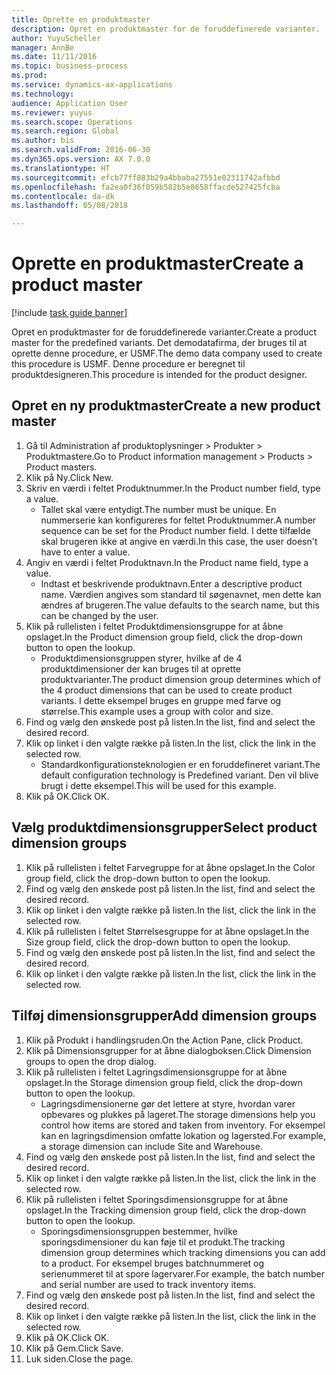```yaml
--- 
title: Oprette en produktmaster
description: Opret en produktmaster for de foruddefinerede varianter.
author: YuyuScheller
manager: AnnBe
ms.date: 11/11/2016
ms.topic: business-process
ms.prod: 
ms.service: dynamics-ax-applications
ms.technology: 
audience: Application User
ms.reviewer: yuyus
ms.search.scope: Operations
ms.search.region: Global
ms.author: bis
ms.search.validFrom: 2016-06-30
ms.dyn365.ops.version: AX 7.0.0
ms.translationtype: HT
ms.sourcegitcommit: efcb77ff883b29a4bbaba27551e02311742afbbd
ms.openlocfilehash: fa2ea0f36f059b582b5e8658ffacde527425fcba
ms.contentlocale: da-dk
ms.lasthandoff: 05/08/2018

---
```

# <a name="create-a-product-master"></a><span data-ttu-id="90438-103">Oprette en produktmaster</span><span class="sxs-lookup"><span data-stu-id="90438-103">Create a product master</span></span>

[!include [task guide banner](../../includes/task-guide-banner.md)]

<span data-ttu-id="90438-104">Opret en produktmaster for de foruddefinerede varianter.</span><span class="sxs-lookup"><span data-stu-id="90438-104">Create a product master for the predefined variants.</span></span> <span data-ttu-id="90438-105">Det demodatafirma, der bruges til at oprette denne procedure, er USMF.</span><span class="sxs-lookup"><span data-stu-id="90438-105">The demo data company used to create this procedure is USMF.</span></span> <span data-ttu-id="90438-106">Denne procedure er beregnet til produktdesigneren.</span><span class="sxs-lookup"><span data-stu-id="90438-106">This procedure is intended for the product designer.</span></span>


## <a name="create-a-new-product-master"></a><span data-ttu-id="90438-107">Opret en ny produktmaster</span><span class="sxs-lookup"><span data-stu-id="90438-107">Create a new product master</span></span>
1. <span data-ttu-id="90438-108">Gå til Administration af produktoplysninger > Produkter > Produktmastere.</span><span class="sxs-lookup"><span data-stu-id="90438-108">Go to Product information management > Products > Product masters.</span></span>
2. <span data-ttu-id="90438-109">Klik på Ny.</span><span class="sxs-lookup"><span data-stu-id="90438-109">Click New.</span></span>
3. <span data-ttu-id="90438-110">Skriv en værdi i feltet Produktnummer.</span><span class="sxs-lookup"><span data-stu-id="90438-110">In the Product number field, type a value.</span></span>
    * <span data-ttu-id="90438-111">Tallet skal være entydigt.</span><span class="sxs-lookup"><span data-stu-id="90438-111">The number must be unique.</span></span> <span data-ttu-id="90438-112">En nummerserie kan konfigureres for feltet Produktnummer.</span><span class="sxs-lookup"><span data-stu-id="90438-112">A number sequence can be set for the Product number field.</span></span> <span data-ttu-id="90438-113">I dette tilfælde skal brugeren ikke at angive en værdi.</span><span class="sxs-lookup"><span data-stu-id="90438-113">In this case, the user doesn't have to enter a value.</span></span>  
4. <span data-ttu-id="90438-114">Angiv en værdi i feltet Produktnavn.</span><span class="sxs-lookup"><span data-stu-id="90438-114">In the Product name field, type a value.</span></span>
    * <span data-ttu-id="90438-115">Indtast et beskrivende produktnavn.</span><span class="sxs-lookup"><span data-stu-id="90438-115">Enter a descriptive product name.</span></span> <span data-ttu-id="90438-116">Værdien angives som standard til søgenavnet, men dette kan ændres af brugeren.</span><span class="sxs-lookup"><span data-stu-id="90438-116">The value defaults to the search name, but this can be changed by the user.</span></span>  
5. <span data-ttu-id="90438-117">Klik på rullelisten i feltet Produktdimensionsgruppe for at åbne opslaget.</span><span class="sxs-lookup"><span data-stu-id="90438-117">In the Product dimension group field, click the drop-down button to open the lookup.</span></span>
    * <span data-ttu-id="90438-118">Produktdimensionsgruppen styrer, hvilke af de 4 produktdimensioner der kan bruges til at oprette produktvarianter.</span><span class="sxs-lookup"><span data-stu-id="90438-118">The product dimension group determines which of the 4 product dimensions that can be used to create product variants.</span></span> <span data-ttu-id="90438-119">I dette eksempel bruges en gruppe med farve og størrelse.</span><span class="sxs-lookup"><span data-stu-id="90438-119">This example uses a group with color and size.</span></span>  
6. <span data-ttu-id="90438-120">Find og vælg den ønskede post på listen.</span><span class="sxs-lookup"><span data-stu-id="90438-120">In the list, find and select the desired record.</span></span>
7. <span data-ttu-id="90438-121">Klik op linket i den valgte række på listen.</span><span class="sxs-lookup"><span data-stu-id="90438-121">In the list, click the link in the selected row.</span></span>
    * <span data-ttu-id="90438-122">Standardkonfigurationsteknologien er en foruddefineret variant.</span><span class="sxs-lookup"><span data-stu-id="90438-122">The default configuration technology is Predefined variant.</span></span> <span data-ttu-id="90438-123">Den vil blive brugt i dette eksempel.</span><span class="sxs-lookup"><span data-stu-id="90438-123">This will be used for this example.</span></span>  
8. <span data-ttu-id="90438-124">Klik på OK.</span><span class="sxs-lookup"><span data-stu-id="90438-124">Click OK.</span></span>

## <a name="select-product-dimension-groups"></a><span data-ttu-id="90438-125">Vælg produktdimensionsgrupper</span><span class="sxs-lookup"><span data-stu-id="90438-125">Select product dimension groups</span></span>
1. <span data-ttu-id="90438-126">Klik på rullelisten i feltet Farvegruppe for at åbne opslaget.</span><span class="sxs-lookup"><span data-stu-id="90438-126">In the Color group field, click the drop-down button to open the lookup.</span></span>
2. <span data-ttu-id="90438-127">Find og vælg den ønskede post på listen.</span><span class="sxs-lookup"><span data-stu-id="90438-127">In the list, find and select the desired record.</span></span>
3. <span data-ttu-id="90438-128">Klik op linket i den valgte række på listen.</span><span class="sxs-lookup"><span data-stu-id="90438-128">In the list, click the link in the selected row.</span></span>
4. <span data-ttu-id="90438-129">Klik på rullelisten i feltet Størrelsesgruppe for at åbne opslaget.</span><span class="sxs-lookup"><span data-stu-id="90438-129">In the Size group field, click the drop-down button to open the lookup.</span></span>
5. <span data-ttu-id="90438-130">Find og vælg den ønskede post på listen.</span><span class="sxs-lookup"><span data-stu-id="90438-130">In the list, find and select the desired record.</span></span>
6. <span data-ttu-id="90438-131">Klik op linket i den valgte række på listen.</span><span class="sxs-lookup"><span data-stu-id="90438-131">In the list, click the link in the selected row.</span></span>

## <a name="add-dimension-groups"></a><span data-ttu-id="90438-132">Tilføj dimensionsgrupper</span><span class="sxs-lookup"><span data-stu-id="90438-132">Add dimension groups</span></span>
1. <span data-ttu-id="90438-133">Klik på Produkt i handlingsruden.</span><span class="sxs-lookup"><span data-stu-id="90438-133">On the Action Pane, click Product.</span></span>
2. <span data-ttu-id="90438-134">Klik på Dimensionsgrupper for at åbne dialogboksen.</span><span class="sxs-lookup"><span data-stu-id="90438-134">Click Dimension groups to open the drop dialog.</span></span>
3. <span data-ttu-id="90438-135">Klik på rullelisten i feltet Lagringsdimensionsgruppe for at åbne opslaget.</span><span class="sxs-lookup"><span data-stu-id="90438-135">In the Storage dimension group field, click the drop-down button to open the lookup.</span></span>
    * <span data-ttu-id="90438-136">Lagringsdimensionerne gør det lettere at styre, hvordan varer opbevares og plukkes på lageret.</span><span class="sxs-lookup"><span data-stu-id="90438-136">The storage dimensions help you control how items are stored and taken from inventory.</span></span> <span data-ttu-id="90438-137">For eksempel kan en lagringsdimension omfatte lokation og lagersted.</span><span class="sxs-lookup"><span data-stu-id="90438-137">For example, a storage dimension can include Site and Warehouse.</span></span>  
4. <span data-ttu-id="90438-138">Find og vælg den ønskede post på listen.</span><span class="sxs-lookup"><span data-stu-id="90438-138">In the list, find and select the desired record.</span></span>
5. <span data-ttu-id="90438-139">Klik op linket i den valgte række på listen.</span><span class="sxs-lookup"><span data-stu-id="90438-139">In the list, click the link in the selected row.</span></span>
6. <span data-ttu-id="90438-140">Klik på rullelisten i feltet Sporingsdimensionsgruppe for at åbne opslaget.</span><span class="sxs-lookup"><span data-stu-id="90438-140">In the Tracking dimension group field, click the drop-down button to open the lookup.</span></span>
    * <span data-ttu-id="90438-141">Sporingsdimensionsgruppen bestemmer, hvilke sporingsdimensioner du kan føje til et produkt.</span><span class="sxs-lookup"><span data-stu-id="90438-141">The tracking dimension group determines which tracking dimensions you can add to a product.</span></span> <span data-ttu-id="90438-142">For eksempel bruges batchnummeret og serienummeret til at spore lagervarer.</span><span class="sxs-lookup"><span data-stu-id="90438-142">For example, the batch number and serial number are used to track inventory items.</span></span>  
7. <span data-ttu-id="90438-143">Find og vælg den ønskede post på listen.</span><span class="sxs-lookup"><span data-stu-id="90438-143">In the list, find and select the desired record.</span></span>
8. <span data-ttu-id="90438-144">Klik op linket i den valgte række på listen.</span><span class="sxs-lookup"><span data-stu-id="90438-144">In the list, click the link in the selected row.</span></span>
9. <span data-ttu-id="90438-145">Klik på OK.</span><span class="sxs-lookup"><span data-stu-id="90438-145">Click OK.</span></span>
10. <span data-ttu-id="90438-146">Klik på Gem.</span><span class="sxs-lookup"><span data-stu-id="90438-146">Click Save.</span></span>
11. <span data-ttu-id="90438-147">Luk siden.</span><span class="sxs-lookup"><span data-stu-id="90438-147">Close the page.</span></span>


